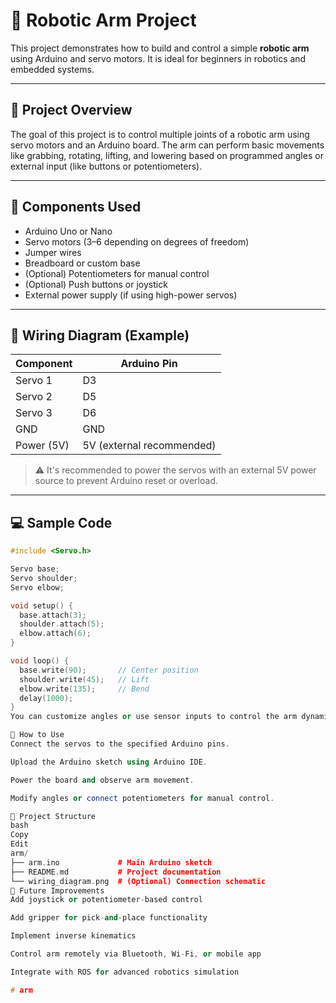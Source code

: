 # 🤖 Robotic Arm Project

This project demonstrates how to build and control a simple **robotic arm** using Arduino and servo motors. It is ideal for beginners in robotics and embedded systems.

---

## 📘 Project Overview

The goal of this project is to control multiple joints of a robotic arm using servo motors and an Arduino board. The arm can perform basic movements like grabbing, rotating, lifting, and lowering based on programmed angles or external input (like buttons or potentiometers).

---

## 🧰 Components Used

- Arduino Uno or Nano
- Servo motors (3–6 depending on degrees of freedom)
- Jumper wires
- Breadboard or custom base
- (Optional) Potentiometers for manual control
- (Optional) Push buttons or joystick
- External power supply (if using high-power servos)

---

## 🔌 Wiring Diagram (Example)

| Component       | Arduino Pin |
|----------------|-------------|
| Servo 1        | D3          |
| Servo 2        | D5          |
| Servo 3        | D6          |
| GND            | GND         |
| Power (5V)     | 5V (external recommended) |

> ⚠️ It's recommended to power the servos with an external 5V power source to prevent Arduino reset or overload.

---

## 💻 Sample Code

```cpp
#include <Servo.h>

Servo base;
Servo shoulder;
Servo elbow;

void setup() {
  base.attach(3);
  shoulder.attach(5);
  elbow.attach(6);
}

void loop() {
  base.write(90);       // Center position
  shoulder.write(45);   // Lift
  elbow.write(135);     // Bend
  delay(1000);
}
You can customize angles or use sensor inputs to control the arm dynamically.

🚀 How to Use
Connect the servos to the specified Arduino pins.

Upload the Arduino sketch using Arduino IDE.

Power the board and observe arm movement.

Modify angles or connect potentiometers for manual control.

📂 Project Structure
bash
Copy
Edit
arm/
├── arm.ino             # Main Arduino sketch
├── README.md           # Project documentation
└── wiring_diagram.png  # (Optional) Connection schematic
🌟 Future Improvements
Add joystick or potentiometer-based control

Add gripper for pick-and-place functionality

Implement inverse kinematics

Control arm remotely via Bluetooth, Wi-Fi, or mobile app

Integrate with ROS for advanced robotics simulation

# arm
